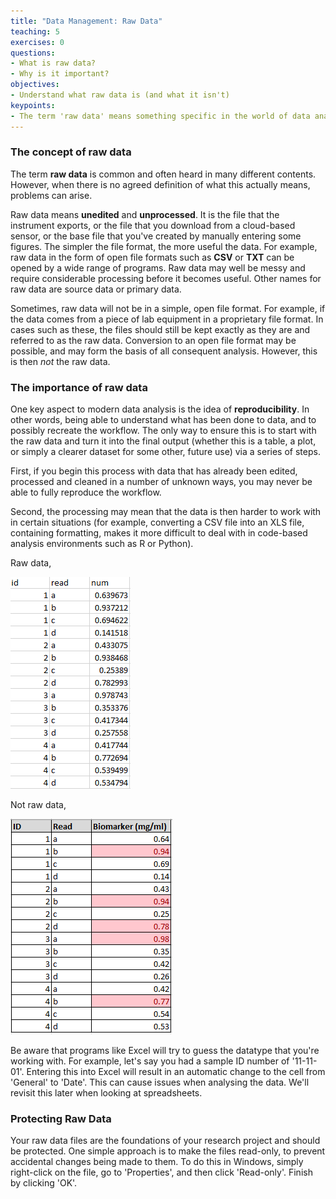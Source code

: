 ```yaml
---
title: "Data Management: Raw Data"
teaching: 5
exercises: 0
questions:
- What is raw data?
- Why is it important?
objectives:
- Understand what raw data is (and what it isn't)
keypoints:
- The term 'raw data' means something specific in the world of data analysis. Without it, you can't go back to the start of an analysis
---
```


### The concept of raw data

The term **raw data** is common and often heard in many different contents. However, when there is no agreed definition of what this actually means, problems can arise.

Raw data means **unedited** and **unprocessed**. It is the file that the instrument exports, or the file that you download from a cloud-based sensor, or the base file that you've created by manually entering some figures. The simpler the file format, the more useful the data. For example, raw data in the form of open file formats such as **CSV** or **TXT** can be opened by a wide range of programs. Raw data may well be messy and require considerable processing before it becomes useful. Other names for raw data are source data or primary data.

Sometimes, raw data will not be in a simple, open file format. For example, if the data comes from a piece of lab equipment in a proprietary file format. In cases such as these, the files should still be kept exactly as they are and referred to as the raw data. Conversion to an open file format may be possible, and may form the basis of all consequent analysis. However, this is then *not* the raw data.


### The importance of raw data

One key aspect to modern data analysis is the idea of **reproducibility**. In other words, being able to understand what has been done to data, and to possibly recreate the workflow. The only way to ensure this is to start with the raw data and turn it into the final output (whether this is a table, a plot, or simply a clearer dataset for some other, future use) via a series of steps.

First, if you begin this process with data that has already been edited, processed and cleaned in a number of unknown ways, you may never be able to fully reproduce the workflow. 

Second, the processing may mean that the data is then harder to work with in certain situations (for example, converting a CSV file into an XLS file, containing formatting, makes it more difficult to deal with in code-based analysis environments such as R or Python).

Raw data,

![alt text](../fig/02-raw-data.png "Raw data: This is data that has not been editied or processed in any way")

Not raw data,

![alt text](../fig/03-raw-data.png "Not raw data: Here we can see that changes have been made. Storing and sharing this file as the 'raw data' could lead to non-reproducible situations")

Be aware that programs like Excel will try to guess the datatype that you're working with. For example, let's say you had a sample ID number of '11-11-01'. Entering this into Excel will result in an automatic change to the cell from 'General' to 'Date'. This can cause issues when analysing the data. We'll revisit this later when looking at spreadsheets.

### Protecting Raw Data

Your raw data files are the foundations of your research project and should be protected. One simple approach is to make the files read-only, to prevent accidental changes being made to them. To do this in Windows, simply right-click on the file, go to 'Properties', and then click 'Read-only'. Finish by clicking 'OK'.

